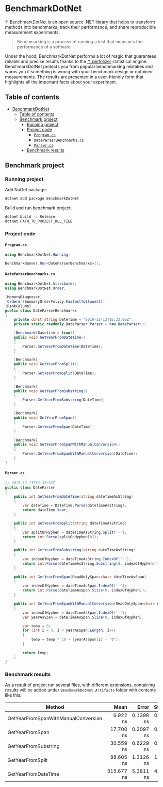 # BenchmarkDotNet

[↑ BenchmarkDotNet](https://github.com/dotnet/BenchmarkDotNet) is an open source .NET library that helps to transform methods into benchmarks, track their performance, and share reproducible measurement experiments.

> Benchmarking is a process of running a test that measures the performance of a software

Under the hood, BenchmarkDotNet performs a lot of magic that guarantees reliable and precise results thanks to the [↑ perfolizer](https://github.com/AndreyAkinshin/perfolizer) statistical engine. BenchmarkDotNet protects you from popular benchmarking mistakes and warns you if something is wrong with your benchmark design or obtained measurements. The results are presented in a user-friendly form that highlights all the important facts about your experiment.

## Table of contents

- [BenchmarkDotNet](#benchmarkdotnet)
  - [Table of contents](#table-of-contents)
  - [Benchmark project](#benchmark-project)
    - [Running project](#running-project)
    - [Project code](#project-code)
      - [`Program.cs`](#programcs)
      - [`DateParserBenchmarks.cs`](#dateparserbenchmarkscs)
      - [`Parser.cs`](#parsercs)
    - [Benchmark results](#benchmark-results)

## Benchmark project

### Running project

Add NuGet package:

```bash
dotnet add package BenchmarkDotNet
```

Build and run benchmark project:

```bash
dotnet build -c Release
dotnet PATH_TO_PROJECT_DLL_FILE
```

### Project code

#### `Program.cs`

```csharp
using BenchmarkDotNet.Running;

BenchmarkRunner.Run<DateParserBenchmarks>();
```

#### `DateParserBenchmarks.cs`

```csharp
using BenchmarkDotNet.Attributes;
using BenchmarkDotNet.Order;

[MemoryDiagnoser]
[Orderer(SummaryOrderPolicy.FastestToSlowest)]
[RankColumn]
public class DateParserBenchmarks
{
    private const string DateTime = "2019-12-13T16:33:06Z";
    private static readonly DateParser Parser = new DateParser();

    [Benchmark(Baseline = true)]
    public void GetYearFromDateTime()
    {
        Parser.GetYearFromDateTime(DateTime);
    }

    [Benchmark]
    public void GetYearFromSplit()
    {
        Parser.GetYearFromSplit(DateTime);
    }

    [Benchmark]
    public void GetYearFromSubstring()
    {
        Parser.GetYearFromSubstring(DateTime);
    }

    [Benchmark]
    public void GetYearFromSpan()
    {
        Parser.GetYearFromSpan(DateTime);
    }

    [Benchmark]
    public void GetYearFromSpanWithManualConversion()
    {
        Parser.GetYearFromSpanWithManualConversion(DateTime);
    }
}
```

#### `Parser.cs`

```csharp
// 2019-12-13T16:33:06Z
public class DateParser
{
    public int GetYearFromDateTime(string dateTimeAsString)
    {
        var dateTime = DateTime.Parse(dateTimeAsString);
        return dateTime.Year;
    }

    public int GetYearFromSplit(string dateTimeAsString)
    {
        var splitOnHyphen = dateTimeAsString.Split('-');
        return int.Parse(splitOnHyphen[0]);
    }

    public int GetYearFromSubstring(string dateTimeAsString)
    {
        var indexOfHyphen = dateTimeAsString.IndexOf('-');
        return int.Parse(dateTimeAsString.Substring(0, indexOfHyphen));
    }

    public int GetYearFromSpan(ReadOnlySpan<char> dateTimeAsSpan)
    {
        var indexOfHyphen = dateTimeAsSpan.IndexOf('-');
        return int.Parse(dateTimeAsSpan.Slice(0, indexOfHyphen));
    }

    public int GetYearFromSpanWithManualConversion(ReadOnlySpan<char> dateTimeAsSpan)
    {
        var indexOfHyphen = dateTimeAsSpan.IndexOf('-');
        var yearAsSpan = dateTimeAsSpan.Slice(0, indexOfHyphen);

        var temp = 0;
        for (int i = 0; i < yearAsSpan.Length; i++)
        {
            temp = temp * 10 + (yearAsSpan[i] - '0');
        }

        return temp;
    }
}
```

### Benchmark results

As a result of project run several files, with different extensions, containing results will be added under `BenchmarkDotNet.Artifacts` folder with contents like this:

| Method                              |       Mean |     Error |    StdDev | Ratio | Rank |  Gen 0 | Allocated |
| ----------------------------------- | ---------: | --------: | --------: | ----: | ---: | -----: | --------: |
| GetYearFromSpanWithManualConversion |   6.922 ns | 0.1398 ns | 0.1239 ns |  0.02 |    1 |      - |         - |
| GetYearFromSpan                     |  17.700 ns | 0.2097 ns | 0.1859 ns |  0.06 |    2 |      - |         - |
| GetYearFromSubstring                |  30.559 ns | 0.6229 ns | 0.5522 ns |  0.10 |    3 | 0.0051 |      32 B |
| GetYearFromSplit                    |  88.605 ns | 1.3126 ns | 1.2279 ns |  0.28 |    4 | 0.0254 |     160 B |
| GetYearFromDateTime                 | 315.677 ns | 5.3811 ns | 4.7702 ns |  1.00 |    5 |      - |         - |
